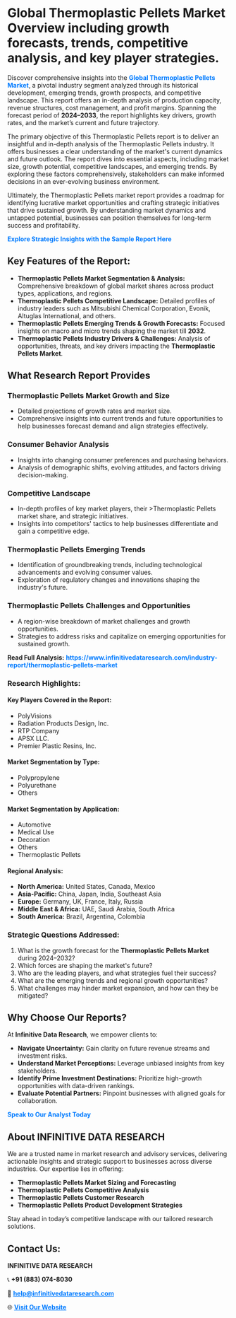 <h1>Global Thermoplastic Pellets Market Overview including growth forecasts, trends, competitive analysis, and key player strategies.</h1>
<p>
Discover comprehensive insights into the 
<a href="https://www.infinitivedataresearch.com/industry-report/thermoplastic-pellets-market" rel="dofollow" style="color: #007BFF; text-decoration: none;"><strong>Global Thermoplastic Pellets Market</strong></a>, a pivotal industry segment analyzed through its historical development, emerging trends, growth prospects, and competitive landscape. This report offers an in-depth analysis of production capacity, revenue structures, cost management, and profit margins. Spanning the forecast period of <strong>2024–2033</strong>, the report highlights key drivers, growth rates, and the market’s current and future trajectory.
</p>
<p>
The primary objective of this Thermoplastic Pellets report is to deliver an insightful and in-depth analysis of the Thermoplastic Pellets industry. It offers businesses a clear understanding of the market's current dynamics and future outlook. The report dives into essential aspects, including market size, growth potential, competitive landscapes, and emerging trends. By exploring these factors comprehensively, stakeholders can make informed decisions in an ever-evolving business environment.
</p>
<p>
Ultimately, the Thermoplastic Pellets market report provides a roadmap for identifying lucrative market opportunities and crafting strategic initiatives that drive sustained growth. By understanding market dynamics and untapped potential, businesses can position themselves for long-term success and profitability.
</p>
<p>
<a href="https://www.infinitivedataresearch.com/request-sample/reportId=107668" style="color: #007BFF; text-decoration: none;"><strong>Explore Strategic Insights with the Sample Report Here</strong></a>
</p>

<h2>Key Features of the Report:</h2>
<ul>
<li><strong>Thermoplastic Pellets Market Segmentation & Analysis:</strong> Comprehensive breakdown of global market shares across product types, applications, and regions.</li>
<li><strong>Thermoplastic Pellets Competitive Landscape:</strong> Detailed profiles of industry leaders such as Mitsubishi Chemical Corporation, Evonik, Altuglas International, and others.</li>
<li><strong>Thermoplastic Pellets Emerging Trends & Growth Forecasts:</strong> Focused insights on macro and micro trends shaping the market till <strong>2032</strong>.</li>
<li><strong>Thermoplastic Pellets Industry Drivers & Challenges:</strong> Analysis of opportunities, threats, and key drivers impacting the <strong>Thermoplastic Pellets Market</strong>.</li>
</ul>

<h2>What Research Report Provides</h2>
<h3>Thermoplastic Pellets Market Growth and Size</h3>
<ul>
<li>Detailed projections of growth rates and market size.</li>
<li>Comprehensive insights into current trends and future opportunities to help businesses forecast demand and align strategies effectively.</li>
</ul>

<h3>Consumer Behavior Analysis</h3>
<ul>
<li>Insights into changing consumer preferences and purchasing behaviors.</li>
<li>Analysis of demographic shifts, evolving attitudes, and factors driving decision-making.</li>
</ul>

<h3>Competitive Landscape</h3>
<ul>
<li>In-depth profiles of key market players, their >Thermoplastic Pellets market share, and strategic initiatives.</li>
<li>Insights into competitors' tactics to help businesses differentiate and gain a competitive edge.</li>
</ul>

<h3>Thermoplastic Pellets Emerging Trends</h3>
<ul>
<li>Identification of groundbreaking trends, including technological advancements and evolving consumer values.</li>
<li>Exploration of regulatory changes and innovations shaping the industry's future.</li>
</ul>

<h3>Thermoplastic Pellets Challenges and Opportunities</h3>
<ul>
<li>A region-wise breakdown of market challenges and growth opportunities.</li>
<li>Strategies to address risks and capitalize on emerging opportunities for sustained growth.</li>
</ul>
<p><strong>Read Full Analysis:</strong> <a href="https://www.infinitivedataresearch.com/industry-report/thermoplastic-pellets-market" rel="dofollow" style="color: #007BFF; text-decoration: none;"><strong>https://www.infinitivedataresearch.com/industry-report/thermoplastic-pellets-market</strong></a></p>
<h3>Research Highlights:</h3>
<h4>Key Players Covered in the Report:</h4>
<ul><li>PolyVisions</li><li>Radiation Products Design, Inc.</li><li>RTP Company</li><li>APSX LLC.</li><li>Premier Plastic Resins, Inc.</li></ul>
<h4>Market Segmentation by Type:</h4>
<ul><li>Polypropylene</li><li>Polyurethane</li><li>Others</li></ul>
<h4>Market Segmentation by Application:</h4>
<ul><li>Automotive</li><li>Medical Use</li><li>Decoration</li><li>Others</li><li>Thermoplastic Pellets</li></ul>

<h4>Regional Analysis:</h4>
<ul>
<li><strong>North America:</strong> United States, Canada, Mexico</li>
<li><strong>Asia-Pacific:</strong> China, Japan, India, Southeast Asia</li>
<li><strong>Europe:</strong> Germany, UK, France, Italy, Russia</li>
<li><strong>Middle East & Africa:</strong> UAE, Saudi Arabia, South Africa</li>
<li><strong>South America:</strong> Brazil, Argentina, Colombia</li>
</ul>

<h3>Strategic Questions Addressed:</h3>
<ol>
<li>What is the growth forecast for the <strong>Thermoplastic Pellets Market</strong> during 2024–2032?</li>
<li>Which forces are shaping the market's future?</li>
<li>Who are the leading players, and what strategies fuel their success?</li>
<li>What are the emerging trends and regional growth opportunities?</li>
<li>What challenges may hinder market expansion, and how can they be mitigated?</li>
</ol>

<h2>Why Choose Our Reports?</h2>
<p>At <strong>Infinitive Data Research</strong>, we empower clients to:</p>
<ul>
<li><strong>Navigate Uncertainty:</strong> Gain clarity on future revenue streams and investment risks.</li>
<li><strong>Understand Market Perceptions:</strong> Leverage unbiased insights from key stakeholders.</li>
<li><strong>Identify Prime Investment Destinations:</strong> Prioritize high-growth opportunities with data-driven rankings.</li>
<li><strong>Evaluate Potential Partners:</strong> Pinpoint businesses with aligned goals for collaboration.</li>
</ul>
<p><a href="https://www.infinitivedataresearch.com/industry-report/thermoplastic-pellets-market" rel="dofollow" style="color: #007BFF; text-decoration: none;"><strong>Speak to Our Analyst Today</strong></a></p>

<h2>About INFINITIVE DATA RESEARCH</h2>
<p>We are a trusted name in market research and advisory services, delivering actionable insights and strategic support to businesses across diverse industries. Our expertise lies in offering:</p>
<ul>
<li><strong>Thermoplastic Pellets Market Sizing and Forecasting</strong></li>
<li><strong>Thermoplastic Pellets Competitive Analysis</strong></li>
<li><strong>Thermoplastic Pellets Customer Research</strong></li>
<li><strong>Thermoplastic Pellets Product Development Strategies</strong></li>
</ul>
<p>Stay ahead in today’s competitive landscape with our tailored research solutions.</p>

<h2>Contact Us:</h2>
<p><strong>INFINITIVE DATA RESEARCH</strong></p>
<p>📞 <strong>+91 (883) 074-8030</strong></p>
<p>📧 <strong><a href="mailto:help@infinitivedataresearch.com" style="color: #007BFF;">help@infinitivedataresearch.com</a></strong></p>
<p>🌐 <strong><a href="https://www.infinitivedataresearch.com" rel="dofollow" style="color: #007BFF;">Visit Our Website</a></strong></p>